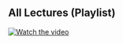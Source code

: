 ## All Lectures (Playlist)
[![Watch the video](https://img.youtube.com/vi/yRM3sc57q0c/0.jpg)](https://www.youtube.com/watch?v=yRM3sc57q0c&list=PLXFMmlk03Dt7Q0xr1PIAriY5623cKiH7V)
